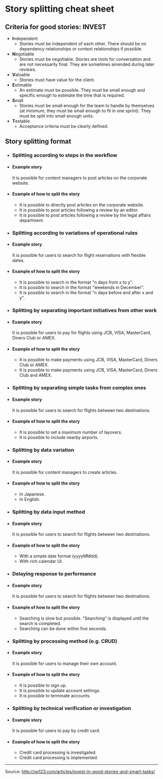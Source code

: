 Story splitting cheat sheet
============================

## Criteria for good stories: **INVEST**

* **I**ndependent
  * Stories must be independent of each other. There should be no dependency relationships or context relationships if possible.
* **N**egotiable
  * Stories must be negotiable. Stories are tools for conversation and are not necessarily final. They are sometimes amended during later reviews. 
* **V**aluable
  * Stories must have value for the client.
* **E**stimable
  * An estimate must be possible. They must be small enough and specific enough to estimate the time that is required.
* **S**mall
  * Stories must be small enough for the team to handle by themselves (at minimum, they must be small enough to fit in one sprint). They must be split into small enough units.
* **T**estable
  * Acceptance criteria must be clearly defined.

## Story splitting format

* ### Splitting according to steps in the workflow

 * #### Example story

    It is possible for content managers to post articles on the corporate website.

 * #### Example of how to split the story
   * It is possible to directly post articles on the corporate website.
   * It is possible to post articles following a review by an editor.
   * It is possible to post articles following a review by the legal affairs department.

* ### Splitting according to variations of operational rules

 * #### Example story

    It is possible for users to search for flight reservations with flexible dates.

 * #### Example of how to split the story

   * It is possible to search in the format "n days from x to y".
   * It is possible to search in the format "weekends in December".
   * It is possible to search in the format "n days before and after x and y".

* ### Splitting by separating important initiatives from other work

 * #### Example story

    It is possible for users to pay for flights using JCB, VISA, MasterCard, Diners Club or AMEX.

 * #### Example of how to split the story

   * It is possible to make payments using JCB, VISA, MasterCard, Diners Club or AMEX.
   * It is possible to make payments using JCB, VISA, MasterCard, Diners Club and AMEX.

* ### Splitting by separating simple tasks from complex ones

 * #### Example story

    It is possible for users to search for flights between two destinations.

 * #### Example of how to split the story

   * It is possible to set a maximum number of layovers.
   * It is possible to include nearby airports.

* ### Splitting by data variation

 * #### Example story

    It is possible for content managers to create articles.

 * #### Example of how to split the story

   * In Japanese.
   * In English.

* ### Splitting by data input method

 * #### Example story

    It is possible for users to search for flights between two destinations.

 * #### Example of how to split the story

   * With a simple date format (yyyyMMdd).
   * With rich calendar UI.

* ### Delaying response to performance

 * #### Example story

    It is possible for users to search for flights between two destinations.

 * #### Example of how to split the story

   * Searching is slow but possible. “Searching” is displayed until the search is completed.
   * Searching can be done within five seconds.

* ### Splitting by processing method (e.g. CRUD)

 * #### Example story

    It is possible for users to manage their own account.

 * #### Example of how to split the story

   * It is possible to sign up.
   * It is possible to update account settings.
   * It is possible to terminate accounts.

* ### Splitting by technical verification or investigation

 * #### Example story

    It is possible for users to pay by credit card.

 * #### Example of how to split the story

   * Credit card processing is investigated.
   * Credit card processing is implemented.


----


Source: http://xp123.com/articles/invest-in-good-stories-and-smart-tasks/
